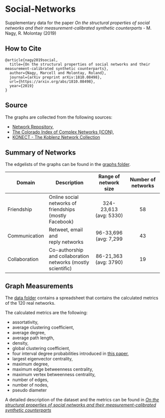 # Social-Networks
Supplementary data for the paper *On the structural properties of social networks and their measurement-calibrated synthetic counterparts* - M. Nagy, R. Molontay (2019)
## How to Cite
```
@article{nagy2019social,
  title={On the structural properties of social networks and their measurement-calibrated synthetic counterparts},
  author={Nagy, Marcell and Molontay, Roland},
  journal={arXiv preprint arXiv:1810.08498},
  url={https://arxiv.org/abs/1810.08498},
  year={2019}
}
```


## Source
The graphs are collected from the following sources: 
* [Network Repository](http://networkrepository.com), 
* [The Colorado Index of Complex Networks (ICON)](http://networkrepository.com),  
* [KONECT - The Koblenz Network Collection](http://konect.uni-koblenz.de/)

## Summary of Networks


The edgelists of the graphs can be found in the [graphs folder](./graphs).

| Domain | Description | Range of network size | Number of networks |
|-----------------|--------------------------------------------------------------|:---------------------------------------:|:--------------:|
| Friendship | Online social networks of <br> friendships (mostly Facebook) | 324-23,613 <br> (avg: 5330) | 58 |
| Communication | Retweet, email and <br> reply networks | 96-33,696 <br> (avg: 7,299 | 43 |
| Collaboration | Co-authorship and collaboration <br> networks (mostly scientific) | 86-21,363 <br> (avg: 3790) | 19 |



## Graph Measurements
The [data folder](./data) contains a spreadsheet that contains the calculated metrics of the 120 real networks. 

The calculated metrics are the following:
- assortativity, 
- average clustering coefficient, 
- average degree, 
- average path length, 
- density, 
- global clustering coefficient, 
- four interval degree probabilities introduced in [this paper](https://ieeexplore.ieee.org/abstract/document/7000748),
- largest eigenvector centrality, 
- maximum degree, 
- maximum edge betweenness centrality,
- maximum vertex betweenness centrality,
- number of edges,
- number of nodes, 
- pseudo diameter

A detailed description of the dataset and the metrics can be found in [*On the structural properties of social networks and their measurement-calibrated synthetic counterparts*](https://arxiv.org/abs/1810.08498)
